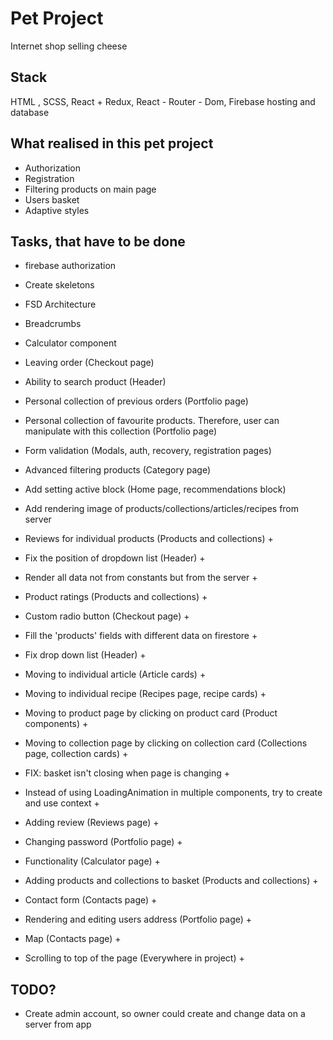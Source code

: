 # Pet Project
Internet shop selling cheese

## Stack
HTML , SCSS, React + Redux, React - Router - Dom, Firebase hosting and database

## What realised in this pet project
- Authorization
- Registration
- Filtering products on main page
- Users basket
- Adaptive styles

## Tasks, that have to be done
- firebase authorization 
- Create skeletons 
- FSD Architecture
- Breadcrumbs
- Calculator component
- Leaving order (Checkout page)
- Ability to search product (Header)
- Personal collection of previous orders (Portfolio page)
- Personal collection of favourite products. Therefore, user can manipulate with this collection (Portfolio page)
- Form validation (Modals, auth, recovery, registration pages)
- Advanced filtering products (Category page)
- Add setting active block (Home page, recommendations block)
- Add rendering image of products/collections/articles/recipes from server

- Reviews for individual products (Products and collections) +
- Fix the position of dropdown list (Header) +
- Render all data not from constants but from the server +
- Product ratings (Products and collections) +
- Custom radio button (Checkout page) +
- Fill the 'products' fields with different data on firestore +
- Fix drop down list (Header) +
- Moving to individual article (Article cards) +
- Moving to individual recipe (Recipes page, recipe cards) +
- Moving to product page by clicking on product card (Product components) +
- Moving to collection page by clicking on collection card (Collections page, collection cards) +
- FIX: basket isn't closing when page is changing +
- Instead of using LoadingAnimation in multiple components, try to create and use context +
- Adding review (Reviews page) +
- Changing password (Portfolio page) + 
- Functionality (Calculator page) +
- Adding products and collections to basket (Products and collections) +
- Contact form (Contacts page) +
- Rendering and editing users address (Portfolio page) +
- Map (Contacts page) +
- Scrolling to top of the page (Everywhere in project) +


## TODO? 
- Create admin account, so owner could create and change data on a server from app